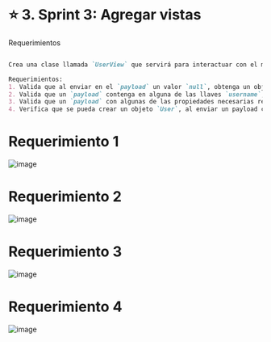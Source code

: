 # ⭐️ 3. Sprint 3: Agregar vistas
Requerimientos

```markdown

Crea una clase llamada `UserView` que servirá para interactuar con el modelo `User` a través de `userService`. Crea un método en esta clase llamado `create User` que sirva para crear un nuevo objeto user a partir de un `payload`, quiero decir un objeto que contenga información para crearlo.

Requerimientos:
1. Valida que al enviar en el `payload` un valor `null`, obtenga un objeto con la llave `error` y el valor indique `payload no existe`.
2. Valida que un `payload` contenga en alguna de las llaves `username`, `name`, o `id` un valor en `null`. Si hay un valor `null` regresa un objeto con la llave `error` y que indique el texto: `necesitan tener un valor válido`.
3. Valida que un `payload` con algunas de las propiedades necesarias regrese un objeto con la llave `error` indicando `necesitan tener un valor válido`.
4. Verifica que se pueda crear un objeto `User`, al enviar un payload con las siguientes propiedades: `username`, `id` y `name`.
```

#  Requerimiento 1

![image](https://user-images.githubusercontent.com/17634377/163698823-1389d99e-6d63-47fb-8967-1067ac0ca660.png)

# Requerimiento 2

![image](https://user-images.githubusercontent.com/17634377/163698844-37afaced-6726-4aac-a3dc-48e365982d81.png)

# Requerimiento 3

![image](https://user-images.githubusercontent.com/17634377/163698847-3bf06b75-58e3-4a48-8d95-380a91de72d4.png)

# Requerimiento 4

![image](https://user-images.githubusercontent.com/17634377/163698852-df039327-e818-4d37-8e31-3205b9be611c.png)
